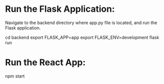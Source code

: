 # Run the Flask Application:
Navigate to the backend directory where app.py file is located, and run the Flask application.

cd backend
export FLASK_APP=app
export FLASK_ENV=development
flask run

# Run the React App:

npm start

